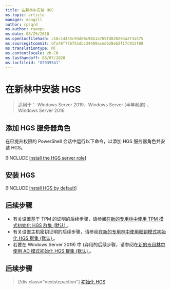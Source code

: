 ```yaml
---
title: 在新林中安装 HGS
ms.topic: article
manager: dongill
author: rpsqrd
ms.author: ryanpu
ms.date: 08/29/2018
ms.openlocfilehash: c18c14435c93d08c98b1a765fd820294a273a575
ms.sourcegitcommit: dfa48f77b751dbc34409aced628eb2f17c912f08
ms.translationtype: MT
ms.contentlocale: zh-CN
ms.lasthandoff: 08/07/2020
ms.locfileid: "87939541"
---
```

# <a name="install-hgs-in-a-new-forest"></a>在新林中安装 HGS

>适用于： Windows Server 2019、Windows Server (半年频道) 、Windows Server 2016

## <a name="add-the-hgs-server-role"></a>添加 HGS 服务器角色

在已提升权限的 PowerShell 会话中运行以下命令，以添加 HGS 服务器角色并安装 HGS。

[!INCLUDE [Install the HGS server role](../../../includes/guarded-fabric-install-hgs-server-role.md)]

## <a name="install-hgs"></a>安装 HGS

[!INCLUDE [Install HGS by default](../../../includes/install-hgs-default.md)]

## <a name="next-steps"></a>后续步骤

- 有关设置基于 TPM 的证明的后续步骤，请参阅[在新的专用林中使用 TPM 模式初始化 HGS 群集 (默认) ](guarded-fabric-initialize-hgs-tpm-mode-default.md)。
- 有关设置主机密钥证明的后续步骤，请参阅[在新的专用林中使用密钥模式初始化 HGS 群集 (默认) ](guarded-fabric-initialize-hgs-key-mode-default.md)。
- 若要在 Windows Server 2019) 中 (弃用的后续步骤，请参阅在[新的专用林中使用 AD 模式初始化 HGS 群集 (默认) ](guarded-fabric-initialize-hgs-ad-mode-default.md)。

## <a name="next-step"></a>后续步骤

> [!div class="nextstepaction"]
> [初始化 HGS](guarded-fabric-initialize-hgs.md)


